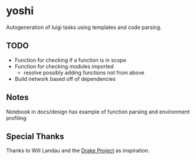 # yoshi
Autogeneration of luigi tasks using templates and code parsing.

## TODO
- Function for checking if a function is in scope
- Function for checking modules imported
    - resolve possibly adding functions not from above
- Build network based off of dependencies

## Notes
Notebook in docs/design has example of function parsing and environment profiling

## Special Thanks
Thanks to Will Landau and the [Drake Project](https://github.com/wlandau-lilly/drake) as inspiration.
